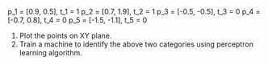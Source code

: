 p_1 = [0.9, 0.5], t_1 = 1
p_2 = [0.7, 1.9], t_2 = 1
p_3 = [-0.5, -0.5], t_3 = 0
p_4 = [-0.7, 0.8], t_4 = 0
p_5 = [-1.5, -1.1], t_5 = 0

1. Plot the points on XY plane.
2. Train a machine to identify the above two categories using perceptron learning algorithm.
